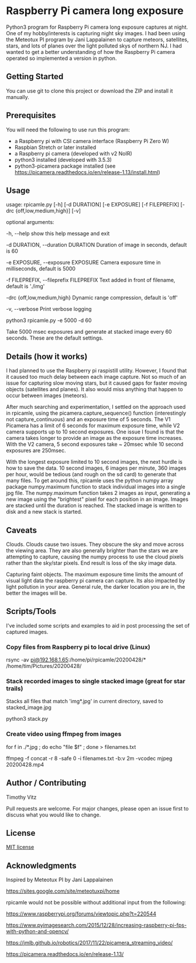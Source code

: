 # Raspberry Pi camera long exposure
Python3 program for Raspberry Pi camera long exposure captures at night. One of my hobby/interests is capturing night sky images. I had been using the Meteotux PI program by Jani Lappalainen to capture meteors, satellites, stars, and lots of planes over the light polluted skys of northern NJ. I had wanted to get a better understanding of how the Raspberry Pi camera operated so implemented a version in python.

## Getting Started
You can use git to clone this project or download the ZIP and install it manually.

## Prerequisites
You will need the following to use run this program:
 * a Raspberry pi with CSI camera interface (Raspberry Pi Zero W)
 * Raspbian Stretch or later installed
 * a Raspberry pi camera (developed with v2 NoIR)
 * python3 installed (developed with 3.5.3)
 * python3-picamera package installed (see https://picamera.readthedocs.io/en/release-1.13/install.html)

## Usage
usage: rpicamle.py [-h] [-d DURATION] [-e EXPOSURE] [-f FILEPREFIX]
                   [-drc {off,low,medium,high}] [-v]

optional arguments:

  -h, --help            show this help message and exit

  -d DURATION, --duration DURATION
                        Duration of image in seconds, default is 60

  -e EXPOSURE, --exposure EXPOSURE
                        Camera exposure time in milliseconds, default is 5000

  -f FILEPREFIX, --fileprefix FILEPREFIX
                        Text added in front of filename, default is './img'

  -drc {off,low,medium,high}
                        Dynamic range compression, default is 'off'

  -v, --verbose         Print verbose logging


python3 rpicamle.py -e 5000 -d 60

Take 5000 msec exposures and generate at stacked image every 60 seconds.  These are the default settings.


## Details (how it works)
I had planned to use the Raspberry pi raspistill utility. However, I found that it caused too much delay between each image capture. Not so much of an issue for capturing slow moving stars, but it caused gaps for faster moving objects (satellites and planes). It also would miss anything that happen to occur between images (meteors).

After much searching and experimentation, I settled on the approach used in rpicamle, using the picamera.capture_sequence() function (interestingly not capture_continuous) and an exposure time of 5 seconds. The V1 Picamera has a limit of 6 seconds for maximum exposure time, while V2 camera supports up to 10 second exposures. One issue I found is that the camera takes longer to provide an image as the exposure time increases. With the V2 camera, 5 second exposures take ~ 20msec while 10 second exposures are 250msec. 

With the longest exposure limited to 10 second images, the next hurdle is how to save the data. 10 second images, 6 images per minute, 360 images per hour, would be tedious (and rough on the sd card) to generate that many files. To get around this, rpicamle uses the python numpy array package numpy.maximum function to stack individual images into a single jpg file. The numpy.maximum function takes 2 images as input, generating a new image using the "brightest" pixel for each position in an image. Images are stacked until the duration is reached. The stacked image is written to disk and a new stack is started.

## Caveats
Clouds. Clouds cause two issues. They obscure the sky and move across the viewing area. They are also generally brighter than the stars we are attempting to capture, causing the numpy process to use the cloud pixels rather than the sky/star pixels. End result is loss of the sky image data.

Capturing faint objects. The maximum exposure time limits the amount of visual light data the raspberry pi camera can capture. Its also impacted by light pollution in your area.  General rule, the darker location you are in, the better the images will be.

## Scripts/Tools
I've included some scripts and examples to aid in post processing the set of captured images.

### Copy files from Raspberry pi to local drive (Linux)
rsync -av pi@192.168.1.65:/home/pi/rpicamle/20200428/*  /home/tim/Pictures/20200428/

### Stack recorded images to single stacked image (great for star trails)
Stacks all files that match 'img*.jpg' in current directory, saved to stacked_image.jpg

python3 stack.py

### Create video using ffmpeg from images
for f in ./*.jpg ; do echo "file $f" ; done > filenames.txt

ffmpeg -f concat -r 8 -safe 0 -i filenames.txt -b:v 2m -vcodec mjpeg 20200428.mp4



## Author / Contributing
Timothy Vitz

Pull requests are welcome. For major changes, please open an issue first to discuss what you would like to change.

## License
[MIT license](https://choosealicense.com/licenses/mit/)

## Acknowledgments
Inspired by Meteotux PI by Jani Lappalainen

https://sites.google.com/site/meteotuxpi/home

rpicamle would not be possible without additional input from the following:

https://www.raspberrypi.org/forums/viewtopic.php?t=220544

https://www.pyimagesearch.com/2015/12/28/increasing-raspberry-pi-fps-with-python-and-opencv/

https://jmlb.github.io/robotics/2017/11/22/picamera_streaming_video/

https://picamera.readthedocs.io/en/release-1.13/
